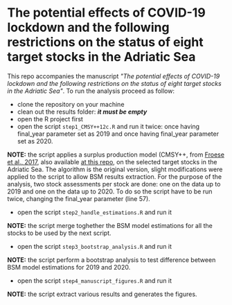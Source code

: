 # The potential effects of COVID-19 lockdown and the following restrictions on the status of eight target stocks in the Adriatic Sea

This repo accompanies the manuscript _"The potential effects of COVID-19 lockdown and the following restrictions on the status of eight target stocks in the Adriatic Sea"_.
To run the analysis proceed as follow:
* clone the repository on your machine
* clean out the results folder: **_it must be empty_**
* open the R project first
* open the script ```step1_CMSY++12c.R``` and run it twice: once having final_year parameter set as 2019 and once having final_year parameter set as 2020.

**NOTE:** the script applies a surplus production model (CMSY++, from [Froese et al., 2017](https://enriconarmelloni.github.io/SOLEA/), also available [at this repo](https://github.com/SISTA16/cmsyPlusPlus), on the selected target stocks in the Adriatic Sea. The algorithm is the original version, slight modifications were applied to the script to allow BSM results extraction. For the purpose of the analysis, two stock assessments per stock are done: one on the data up to 2019 and one on the data up to 2020. To do so the script have to be run twice, changing the final_year parameter (line 57).

* open the script ```step2_handle_estimations.R``` and run it

**NOTE:** the script merge toghether the BSM model estimations for all the stocks to be used by the next script.

* open the script ```step3_bootstrap_analysis.R``` and run it

**NOTE:** the script perform a bootstrap analysis to test difference between BSM model estimations for 2019 and 2020.

* open the script ```step4_manuscript_figures.R``` and run it

**NOTE:** the script extract various results and generates the figures.
